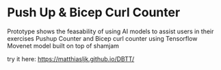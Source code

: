 # Push Up & Bicep Curl Counter
Prototype shows the feasability of using AI models to assist users in their exercises
Pushup Counter and Bicep curl counter using Tensorflow Movenet model
built on top of shamjam

try it here: https://matthiasljk.github.io/DBTT/
